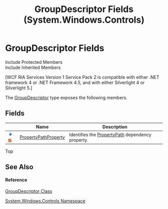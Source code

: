 ﻿---
title: GroupDescriptor Fields (System.Windows.Controls)
TOCTitle: GroupDescriptor Fields
ms:assetid: Fields.T:System.Windows.Controls.GroupDescriptor
ms:mtpsurl: https://msdn.microsoft.com/en-us/library/system.windows.controls.groupdescriptor_fields(v=VS.91)
ms:contentKeyID: 28754716
ms.date: 01/27/2012
mtps_version: v=VS.91
---

# GroupDescriptor Fields

Include Protected Members  
Include Inherited Members  

\[WCF RIA Services Version 1 Service Pack 2 is compatible with either .NET framework 4 or .NET Framework 4.5, and with either Silverlight 4 or Silverlight 5.\]

The [GroupDescriptor](ff423125\(v=vs.91\).md) type exposes the following members.

## Fields

<table>
<thead>
<tr class="header">
<th> </th>
<th>Name</th>
<th>Description</th>
</tr>
</thead>
<tbody>
<tr class="odd">
<td><img src="images\Ee726129.pubfield(en-us,VS.91).gif" title="Public field" alt="Public field" /><img src="images\Ff423197.static(en-us,VS.91).gif" title="Static member" alt="Static member" /></td>
<td><a href="ff423411(v=vs.91).md">PropertyPathProperty</a></td>
<td>Identifies the <a href="ff422854(v=vs.91).md">PropertyPath</a> dependency property.</td>
</tr>
</tbody>
</table>

Top

## See Also

#### Reference

[GroupDescriptor Class](ff423125\(v=vs.91\).md)

[System.Windows.Controls Namespace](ms590941\(v=vs.91\).md)

